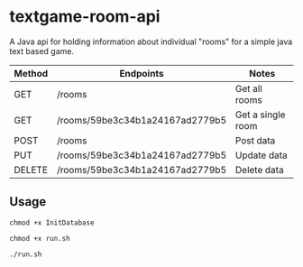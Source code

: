 # textgame-room-api

A Java api for holding information about individual "rooms" for a simple java text based game.


| Method | Endpoints | Notes |
| ------ | --------- | ----- |
| GET |	/rooms |	Get all rooms |
| GET	| /rooms/59be3c34b1a24167ad2779b5 |	Get a single room
| POST |	/rooms	| Post data |
| PUT	| /rooms/59be3c34b1a24167ad2779b5 |	Update data
| DELETE	| /rooms/59be3c34b1a24167ad2779b5	| Delete data


## Usage

`chmod +x InitDatabase`

`chmod +x run.sh`

`./run.sh`
